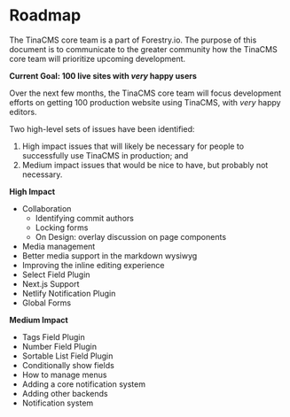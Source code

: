 # Roadmap

The TinaCMS core team is a part of Forestry.io. The purpose of
this document is to communicate to the greater community how the
TinaCMS core team will prioritize upcoming development.

**Current Goal: 100 live sites with _very_ happy users**

Over the next few months, the TinaCMS core team will focus
development efforts on getting 100 production website using
TinaCMS, with _very_ happy editors.

Two high-level sets of issues have been identified:

1. High impact issues that will likely be necessary for people to successfully
   use TinaCMS in production; and
2. Medium impact issues that would be nice to have, but probably not necessary.

**High Impact**

- Collaboration
  - Identifying commit authors
  - Locking forms
  - On Design: overlay discussion on page components
- Media management
- Better media support in the markdown wysiwyg
- Improving the inline editing experience
- Select Field Plugin
- Next.js Support
- Netlify Notification Plugin
- Global Forms

**Medium Impact**

- Tags Field Plugin
- Number Field Plugin
- Sortable List Field Plugin
- Conditionally show fields
- How to manage menus
- Adding a core notification system
- Adding other backends
- Notification system
